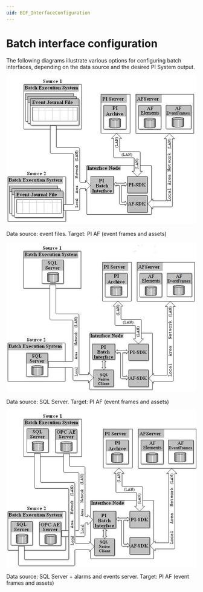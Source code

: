 ```yaml
---
uid: BIF_InterfaceConfiguration
---
```


# Batch interface configuration

<!-- Interface-specific framework topic. Customize this topic for your interface. Remove the diagrams that don't apply -->

The following diagrams illustrate various options for configuring batch interfaces, depending on the data source and the desired PI System output.

![Interfacemodes](../images/batch-interface-configuration-2.png)

Data source: event files. Target: PI AF (event frames and assets)

![Interfacemodes](../images/batch-interface-configuration-4.png)

Data source: SQL Server. Target: PI AF (event frames and assets)

![Interfacemodes](../images/batch-interface-configuration-6.png)

Data source: SQL Server + alarms and events server. Target: PI AF (event frames and assets)
